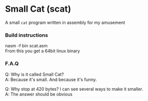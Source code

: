 # Small Cat (scat)
A small `cat` program written in assembly for my amusement

### Build instructions
nasm -f bin scat.asm  
From this you get a 64bit linux binary

### F.A.Q
Q: Why is it called Small Cat?  
A: Because it's small. And because it's funny.  

Q: Why stop at 420 bytes? I can see several ways to make it smaller.  
A: The answer should be obvious
